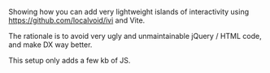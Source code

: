 Showing how you can add very lightweight islands of interactivity using https://github.com/localvoid/ivi and Vite.

The rationale is to avoid very ugly and unmaintainable jQuery / HTML code, and make DX way better.

This setup only adds a few kb of JS.

